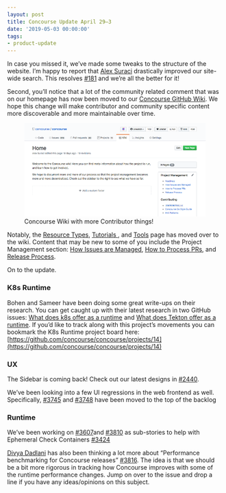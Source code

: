 ```yaml
---
layout: post
title: Concourse Update April 29–3
date: '2019-05-03 00:00:00'
tags:
- product-update
---
```


In case you missed it, we’ve made some tweaks to the structure of the website. I’m happy to report that [Alex Suraci](https://medium.com/u/263a63b2f209) drastically improved our site-wide search. This resolves [#181](https://github.com/concourse/docs/issues/181) and we’re all the better for it!

Second, you’ll notice that a lot of the community related comment that was on our homepage has now been moved to our [Concourse GitHub Wiki](https://github.com/concourse/concourse/wiki). We hope this change will make contributor and community specific content more discoverable and more maintainable over time.

<figure class="kg-card kg-image-card kg-card-hascaption"><img src="/assets/images/downloaded_images/Concourse-Update-April-29-3/1-08IsVksi-Nc9O0BnmW5MiA.png" class="kg-image" alt loading="lazy"><figcaption>Concourse Wiki with more Contributor things!</figcaption></figure>

Notably, the [Resource Types](https://github.com/concourse/concourse/wiki/Resource-Types), [Tutorials&nbsp;](https://github.com/concourse/concourse/wiki/Tutorials), and [Tools](https://github.com/concourse/concourse/wiki/Tools) page has moved over to the wiki. Content that may be new to some of you include the Project Management section: [How Issues are Managed](https://github.com/concourse/concourse/wiki/How-Issues-are-Managed), [How to Process PRs](https://github.com/concourse/concourse/wiki/How-to-Process-PRs), and [Release Process](https://github.com/concourse/concourse/wiki/Release-Process).

On to the update.

### **K8s Runtime**

Bohen and Sameer have been doing some great write-ups on their research. You can get caught up with their latest research in two GitHub issues: [What does k8s offer as a runtime](https://github.com/concourse/concourse/issues/3798) and [What does Tekton offer as a runtime](https://github.com/concourse/concourse/issues/3797). If you’d like to track along with this project’s movements you can bookmark the K8s Runtime project board here: [https://github.com/concourse/concourse/projects/14](https://github.com/concourse/concourse/projects/14)

### UX

The Sidebar is coming back! Check out our latest designs in [#2440](https://github.com/concourse/concourse/issues/2440#issuecomment-482133483).

We’ve been looking into a few UI regressions in the web frontend as well. Specifically, [#3745](https://github.com/concourse/concourse/issues/3745) and [#3748](https://github.com/concourse/concourse/issues/3748) have been moved to the top of the backlog

### Runtime

We’ve been working on [#3607](https://github.com/concourse/concourse/issues/3607)and [#3810](https://github.com/concourse/concourse/issues/3607) as sub-stories to help with Ephemeral Check Containers [#3424](https://github.com/concourse/concourse/issues/3424)

[Divya Dadlani](https://medium.com/u/521c9107181d) has also been thinking a lot more about “Performance benchmarking for Concourse releases” [#3816](https://github.com/concourse/concourse/issues/3816). The idea is that we should be a bit more rigorous in tracking how Concourse improves with some of the runtime performance changes. Jump on over to the issue and drop a line if you have any ideas/opinions on this subject.

